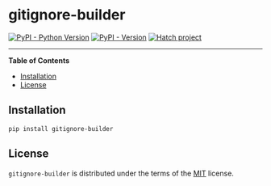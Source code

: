 # gitignore-builder

[![PyPI - Python Version](https://img.shields.io/pypi/pyversions/gitignore-builder.svg)](https://pypi.org/project/gitignore-builder)
[![PyPI - Version](https://img.shields.io/pypi/v/gitignore-builder.svg)](https://pypi.org/project/gitignore-builder)
[![Hatch project](https://img.shields.io/badge/%F0%9F%A5%9A-Hatch-4051b5.svg)](https://github.com/pypa/hatch)

-----

**Table of Contents**

- [Installation](#installation)
- [License](#license)

## Installation

```console
pip install gitignore-builder
```

## License

`gitignore-builder` is distributed under the terms of the [MIT](https://spdx.org/licenses/MIT.html) license.
